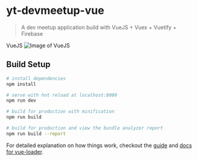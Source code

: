 # yt-devmeetup-vue

> A dev meetup application build with VueJS + Vuex + Vuetify + Firebase

VueJS
![Image of VueJS](https://vuejs.org/images/logo.png=250x250)

## Build Setup

``` bash
# install dependencies
npm install

# serve with hot reload at localhost:8080
npm run dev

# build for production with minification
npm run build

# build for production and view the bundle analyzer report
npm run build --report
```

For detailed explanation on how things work, checkout the [guide](http://vuejs-templates.github.io/webpack/) and [docs for vue-loader](http://vuejs.github.io/vue-loader).

